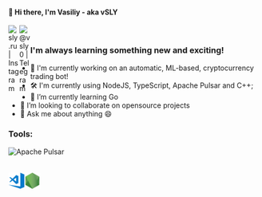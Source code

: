 #### 👋 Hi there, I'm Vasiliy - aka vSLY
[<img align="left" alt="sly.ru | Instagram" width="22px" src="https://cdn.jsdelivr.net/npm/simple-icons@v3/icons/instagram.svg" />](https://www.instagram.com/vsly.ru/)
[<img align="left" alt="@vsly0 | Telegram" width="22px" src="https://cdn.jsdelivr.net/npm/simple-icons@v3/icons/telegram.svg" />](https://t.me/vsly0)
<br />
### I'm always learning something new and exciting!

- 🔭 I'm currently working on an automatic, ML-based, cryptocurrency trading bot!
- 🛠 I'm currently using NodeJS, TypeScript, Apache Pulsar and C++;
- 🌱 I’m currently learning Go
- 👯 I’m looking to collaborate on opensource projects
- 💬 Ask me about anything 😄


### Tools:<br />

[<img align="left" alt="Apache Pulsar" width="25%" src="https://pulsar.apache.org/img/pulsar.svg" />](https://pulsar.apache.org/en)
<br /><br /><br />
<img align="left" alt="Visual Studio Code" width="32px" src="https://raw.githubusercontent.com/github/explore/80688e429a7d4ef2fca1e82350fe8e3517d3494d/topics/visual-studio-code/visual-studio-code.png" />
<img align="left" alt="Node.js" width="32px" src="https://raw.githubusercontent.com/github/explore/80688e429a7d4ef2fca1e82350fe8e3517d3494d/topics/nodejs/nodejs.png" />
<br />
